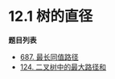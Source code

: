 # 12.1 树的直径

**题目列表**

- [687. 最长同值路径](https://leetcode.cn/problems/longest-univalue-path/description/)
- [124. 二叉树中的最大路径和](https://leetcode.cn/problems/binary-tree-maximum-path-sum/description/)
